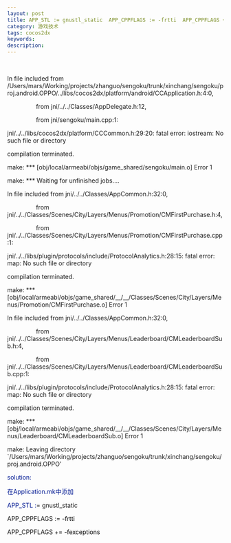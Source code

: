 ```yaml
---
layout: post
title: APP_STL := gnustl_static  APP_CPPFLAGS := -frtti  APP_CPPFLAGS += -fexceptions 
category: 游戏技术
tags: cocos2dx
keywords: 
description: 
---
```


<span style="color:#011993;">\
 </span>

In file included from
/Users/mars/Working/projects/zhanguo/sengoku/trunk/xinchang/sengoku/proj.android.OPPO/../libs/cocos2dx/platform/android/CCApplication.h:4:0,

                 from jni/../../Classes/AppDelegate.h:12,

                 from jni/sengoku/main.cpp:1:

jni/../../libs/cocos2dx/platform/CCCommon.h:29:20: fatal error:
iostream: No such file or directory

compilation terminated.

make: \*\*\* [obj/local/armeabi/objs/game\_shared/sengoku/main.o] Error
1

make: \*\*\* Waiting for unfinished jobs....

In file included from jni/../../Classes/AppCommon.h:32:0,

                 from
jni/../../Classes/Scenes/City/Layers/Menus/Promotion/CMFirstPurchase.h:4,

                 from
jni/../../Classes/Scenes/City/Layers/Menus/Promotion/CMFirstPurchase.cpp:1:

jni/../../libs/plugin/protocols/include/ProtocolAnalytics.h:28:15: fatal
error: map: No such file or directory

compilation terminated.

make: \*\*\*
[obj/local/armeabi/objs/game\_shared/\_\_/\_\_/Classes/Scenes/City/Layers/Menus/Promotion/CMFirstPurchase.o]
Error 1

In file included from jni/../../Classes/AppCommon.h:32:0,

                 from
jni/../../Classes/Scenes/City/Layers/Menus/Leaderboard/CMLeaderboardSub.h:4,

                 from
jni/../../Classes/Scenes/City/Layers/Menus/Leaderboard/CMLeaderboardSub.cpp:1:

jni/../../libs/plugin/protocols/include/ProtocolAnalytics.h:28:15: fatal
error: map: No such file or directory

compilation terminated.

make: \*\*\*
[obj/local/armeabi/objs/game\_shared/\_\_/\_\_/Classes/Scenes/City/Layers/Menus/Leaderboard/CMLeaderboardSub.o]
Error 1

make: Leaving directory
\`/Users/mars/Working/projects/zhanguo/sengoku/trunk/xinchang/sengoku/proj.android.OPPO'

<span style="color:#011993;">solution:</span>

<span style="color:#011993;">在Application.mk中添加</span>

<span style="color:#011993;">APP\_STL :</span>= gnustl\_static

APP\_CPPFLAGS :<span style="color:#000000;">= -frtti</span>

APP\_CPPFLAGS +<span style="color:#000000;">= -fexceptions</span>







